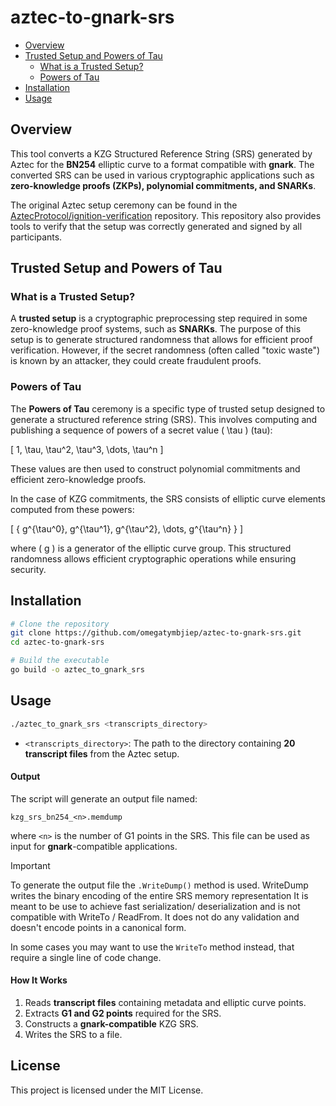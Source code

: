# aztec-to-gnark-srs

- [Overview](#overview)
- [Trusted Setup and Powers of Tau](#trusted-setup-and-powers-of-tau)
  - [What is a Trusted Setup?](#what-is-a-trusted-setup)
  - [Powers of Tau](#powers-of-tau)
- [Installation](#installation)
- [Usage](#usage)

## Overview
This tool converts a KZG Structured Reference String (SRS) generated by Aztec for the **BN254** elliptic curve to a format compatible with **gnark**. The converted SRS can be used in various cryptographic applications such as **zero-knowledge proofs (ZKPs), polynomial commitments, and SNARKs**.

The original Aztec setup ceremony can be found in the [AztecProtocol/ignition-verification](https://github.com/AztecProtocol/ignition-verification) repository. This repository also provides tools to verify that the setup was correctly generated and signed by all participants.

## Trusted Setup and Powers of Tau

### What is a Trusted Setup?
A **trusted setup** is a cryptographic preprocessing step required in some zero-knowledge proof systems, such as **SNARKs**. The purpose of this setup is to generate structured randomness that allows for efficient proof verification. However, if the secret randomness (often called "toxic waste") is known by an attacker, they could create fraudulent proofs.

### Powers of Tau
The **Powers of Tau** ceremony is a specific type of trusted setup designed to generate a structured reference string (SRS). This involves computing and publishing a sequence of powers of a secret value \( \tau \) (tau):

\[
1, \tau, \tau^2, \tau^3, \dots, \tau^n
\]

These values are then used to construct polynomial commitments and efficient zero-knowledge proofs.

In the case of KZG commitments, the SRS consists of elliptic curve elements computed from these powers:

\[
\{ g^{\tau^0}, g^{\tau^1}, g^{\tau^2}, \dots, g^{\tau^n} \}
\]

where \( g \) is a generator of the elliptic curve group. This structured randomness allows efficient cryptographic operations while ensuring security.

## Installation

```sh
# Clone the repository
git clone https://github.com/omegatymbjiep/aztec-to-gnark-srs.git
cd aztec-to-gnark-srs

# Build the executable
go build -o aztec_to_gnark_srs
```

## Usage
```sh
./aztec_to_gnark_srs <transcripts_directory>
```
- `<transcripts_directory>`: The path to the directory containing **20 transcript files** from the Aztec setup.

#### Output
The script will generate an output file named:
```
kzg_srs_bn254_<n>.memdump
```
where `<n>` is the number of G1 points in the SRS. This file can be used as input for **gnark**-compatible applications.

> [!IMPORTANT]
> To generate the output file the `.WriteDump()` method is used. WriteDump writes the binary encoding of the entire SRS
> memory representation It is meant to be use to achieve fast serialization/ deserialization and is not compatible with
> WriteTo / ReadFrom. It does not do any validation and doesn't encode points in a canonical form.
> 
> In some cases you may want to use the `WriteTo` method instead, that require a single line of code change.

#### How It Works
1. Reads **transcript files** containing metadata and elliptic curve points.
2. Extracts **G1 and G2 points** required for the SRS.
3. Constructs a **gnark-compatible** KZG SRS.
4. Writes the SRS to a file.

## License
This project is licensed under the MIT License.